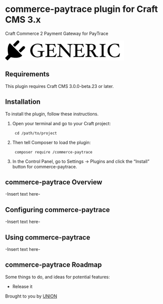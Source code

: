 # commerce-paytrace plugin for Craft CMS 3.x

Craft Commerce 2 Payment Gateway for PayTrace

![Screenshot](resources/img/plugin-logo.png)

## Requirements

This plugin requires Craft CMS 3.0.0-beta.23 or later.

## Installation

To install the plugin, follow these instructions.

1. Open your terminal and go to your Craft project:

        cd /path/to/project

2. Then tell Composer to load the plugin:

        composer require /commerce-paytrace

3. In the Control Panel, go to Settings → Plugins and click the “Install” button for commerce-paytrace.

## commerce-paytrace Overview

-Insert text here-

## Configuring commerce-paytrace

-Insert text here-

## Using commerce-paytrace

-Insert text here-

## commerce-paytrace Roadmap

Some things to do, and ideas for potential features:

* Release it

Brought to you by [UNION](https://github.com/unionco)
